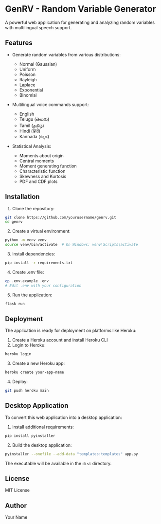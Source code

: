 # GenRV - Random Variable Generator

A powerful web application for generating and analyzing random variables with multilingual speech support.

## Features

- Generate random variables from various distributions:
  - Normal (Gaussian)
  - Uniform
  - Poisson
  - Rayleigh
  - Laplace
  - Exponential
  - Binomial

- Multilingual voice commands support:
  - English
  - Telugu (తెలుగు)
  - Tamil (தமிழ்)
  - Hindi (हिंदी)
  - Kannada (ಕನ್ನಡ)

- Statistical Analysis:
  - Moments about origin
  - Central moments
  - Moment generating function
  - Characteristic function
  - Skewness and Kurtosis
  - PDF and CDF plots

## Installation

1. Clone the repository:
```bash
git clone https://github.com/yourusername/genrv.git
cd genrv
```

2. Create a virtual environment:
```bash
python -m venv venv
source venv/bin/activate  # On Windows: venv\Scripts\activate
```

3. Install dependencies:
```bash
pip install -r requirements.txt
```

4. Create .env file:
```bash
cp .env.example .env
# Edit .env with your configuration
```

5. Run the application:
```bash
flask run
```

## Deployment

The application is ready for deployment on platforms like Heroku:

1. Create a Heroku account and install Heroku CLI
2. Login to Heroku:
```bash
heroku login
```

3. Create a new Heroku app:
```bash
heroku create your-app-name
```

4. Deploy:
```bash
git push heroku main
```

## Desktop Application

To convert this web application into a desktop application:

1. Install additional requirements:
```bash
pip install pyinstaller
```

2. Build the desktop application:
```bash
pyinstaller --onefile --add-data "templates:templates" app.py
```

The executable will be available in the `dist` directory.

## License

MIT License

## Author

Your Name
